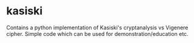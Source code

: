 # kasiski
Contains a python implementation of Kasiski's cryptanalysis vs Vigenere cipher. Simple code which can be used for demonstration/education etc.
